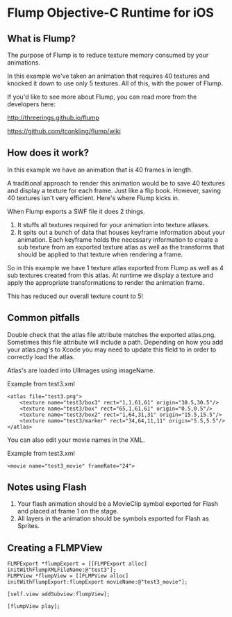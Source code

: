 Flump Objective-C Runtime for iOS
======

What is Flump?
----------------

The purpose of Flump is to reduce texture memory consumed by your animations.

In this example we've taken an animation that requires 40 textures and knocked it down to use only 5 textures.  All of this, with the power of Flump.

If you'd like to see more about Flump, you can read more from the developers here:

http://threerings.github.io/flump

https://github.com/tconkling/flump/wiki


How does it work?
----------------

In this example we have an animation that is 40 frames in length. 

A traditional approach to render this animation would be to save 40 textures and display a texture for each frame. Just like a flip book.  However, saving 40 textures isn't very efficient.  Here's where Flump kicks in.

When Flump exports a SWF file it does 2 things.

1. It stuffs all textures required for your animation into texture atlases.
2. It spits out a bunch of data that houses keyframe information about your animation.  Each keyframe holds the necessary information to create a sub texture from an exported texture atlas as well as the transforms that should be applied to that texture when rendering a frame.

So in this example we have 1 texture atlas exported from Flump as well as 4 sub textures created from this atlas.  At runtime we display a texture and apply the appropriate transformations to render the animation frame.

This has reduced our overall texture count to 5!


Common pitfalls
----------------

Double check that the atlas file attribute matches the exported atlas.png.  Sometimes this file attribute will include a path.  Depending on how you add your atlas.png's to Xcode you may need to update this field to in order to correctly load the atlas.

Atlas's are loaded into UIImages using imageName.

Example from test3.xml
```
<atlas file="test3.png">
    <texture name="test3/box3" rect="1,1,61,61" origin="30.5,30.5"/>
    <texture name="test3/box" rect="65,1,61,61" origin="0.5,0.5"/>
    <texture name="test3/box2" rect="1,64,31,31" origin="15.5,15.5"/>
    <texture name="test3/marker" rect="34,64,11,11" origin="5.5,5.5"/>
</atlas>
```

You can also edit your movie names in the XML.

Example from test3.xml

```
<movie name="test3_movie" frameRate="24">
```

Notes using Flash
----------------

1. Your flash animation should be a MovieClip symbol exported for Flash and placed at frame 1 on the stage.
2. All layers in the animation should be symbols exported for Flash as Sprites.


Creating a FLMPView
----------------

```
FLMPExport *flumpExport = [[FLMPExport alloc] initWithFlumpXMLFileName:@"test3"];
FLMPView *flumpView = [[FLMPView alloc] initWithFlumpExport:flumpExport movieName:@"test3_movie"];

[self.view addSubview:flumpView];

[flumpView play];
```